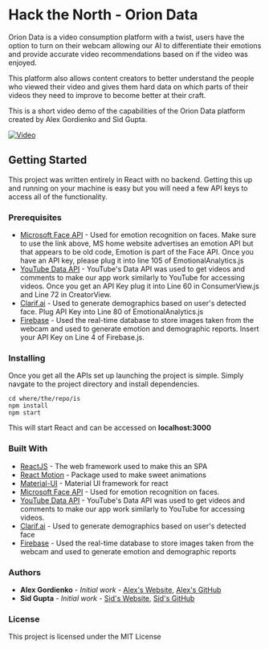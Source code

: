 # Hack the North - Orion Data

Orion Data is a video consumption platform with a twist, users have the option to turn on their webcam allowing our AI to differentiate their emotions and provide accurate video recommendations based on if the video was enjoyed.

This platform also allows content creators to better understand the people who viewed their video and gives them hard data on which parts of their videos they need to improve to become better at their craft. 

This is a short video demo of the capabilities of the Orion Data platform created by Alex Gordienko and Sid Gupta. 

[![Video](https://i.ytimg.com/vi/9DR7a-3mZPk/hqdefault.jpg)](https://youtu.be/9DR7a-3mZPk)

## Getting Started
This project was written entirely in React with no backend. Getting this up and running on your machine is easy but you will need a few API keys to access all of the functionality. 

### Prerequisites
* [Microsoft Face API](https://docs.microsoft.com/en-us/azure/cognitive-services/face/quickstarts/javascript) - Used for emotion recognition on faces. Make sure to use the link above, MS home website advertises an emotion API but that appears to be old code, Emotion is part of the Face API. Once you have an API key, please plug it into line 105 of EmotionalAnalytics.js
* [YouTube Data API](https://developers.google.com/youtube/v3/) - YouTube's Data API was used to get videos and comments to make our app work similarly to YouTube for accessing videos. Once you get an API Key plug it into Line 60 in ConsumerView.js and Line 72 in CreatorView.
* [Clarif.ai](https://clarifai.com/models/demographics-image-recognition-model-c0c0ac362b03416da06ab3fa36fb58e3) - Used to generate demographics based on user's detected face. Plug API Key into Line 80 of EmotionalAnalytics.js
* [Firebase](https://firebase.google.com/) - Used the real-time database to store images taken from the webcam and used to generate emotion and demographic reports. Insert your API Key on Line 4 of Firebase.js.

### Installing
Once you get all the APIs set up launching the project is simple. Simply navgate to the project directory and install dependencies.

```
cd where/the/repo/is
npm install
npm start
```
This will start React and can be accessed on **localhost:3000**

### Built With

* [ReactJS](https://reactjs.org/) - The web framework used to make this an SPA
* [React Motion](https://github.com/chenglou/react-motion) - Package used to make sweet animations
* [Material-UI](https://material-ui.com/) - Material UI framework for react
* [Microsoft Face API](https://docs.microsoft.com/en-us/azure/cognitive-services/face/quickstarts/javascript) - Used for emotion recognition on faces. 
* [YouTube Data API](https://developers.google.com/youtube/v3/) - YouTube's Data API was used to get videos and comments to make our app work similarly to YouTube for accessing videos. 
* [Clarif.ai](https://clarifai.com/models/demographics-image-recognition-model-c0c0ac362b03416da06ab3fa36fb58e3) - Used to generate demographics based on user's detected face
* [Firebase](https://firebase.google.com/) - Used the real-time database to store images taken from the webcam and used to generate emotion and demographic reports

### Authors

* **Alex Gordienko** - *Initial work* - [Alex's Website](http://alexgordienko.com/), [Alex's GitHub](https://github.com/AlexGordienko)
* **Sid Gupta** - *Initial work* - [Sid's Website](http://sidgupta.tech/), [Sid's GitHub](https://github.com/gupta-sid)

### License

This project is licensed under the MIT License

